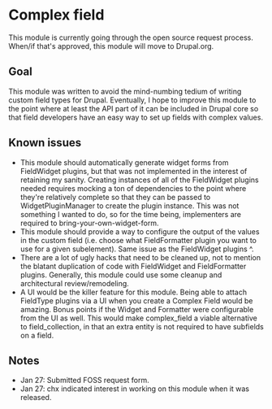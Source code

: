 # Complex field

This module is currently going through the open source request process. When/if
that's approved, this module will move to Drupal.org.

## Goal

This module was written to avoid the mind-numbing tedium of writing custom field
types for Drupal. Eventually, I hope to improve this module to the point where
at least the API part of it can be included in Drupal core so that field developers
have an easy way to set up fields with complex values.

## Known issues

* This module should automatically generate widget forms from FieldWidget plugins,
  but that was not implemented in the interest of retaining my sanity. Creating
  instances of all of the FieldWidget plugins needed requires mocking a ton of
  dependencies to the point where they're relatively complete so that they can
  be passed to WidgetPluginManager to create the plugin instance. This was not
  something I wanted to do, so for the time being, implementers are required
  to bring-your-own-widget-form.
* This module should provide a way to configure the output of the values in the
  custom field (i.e. choose what FieldFormatter plugin you want to use for a
  given subelement). Same issue as the FieldWidget plugins ^.
* There are a lot of ugly hacks that need to be cleaned up, not to mention the
  blatant duplication of code with FieldWidget and FieldFormatter plugins. Generally,
  this module could use some cleanup and architectural review/remodeling.
* A UI would be the killer feature for this module. Being able to attach FieldType
  plugins via a UI when you create a Complex Field would be amazing. Bonus points
  if the Widget and Formatter were configurable from the UI as well. This would
  make complex_field a viable alternative to field_collection, in that an extra
  entity is not required to have subfields on a field.

## Notes

* Jan 27: Submitted FOSS request form.
* Jan 27: chx indicated interest in working on this module when it was released.

